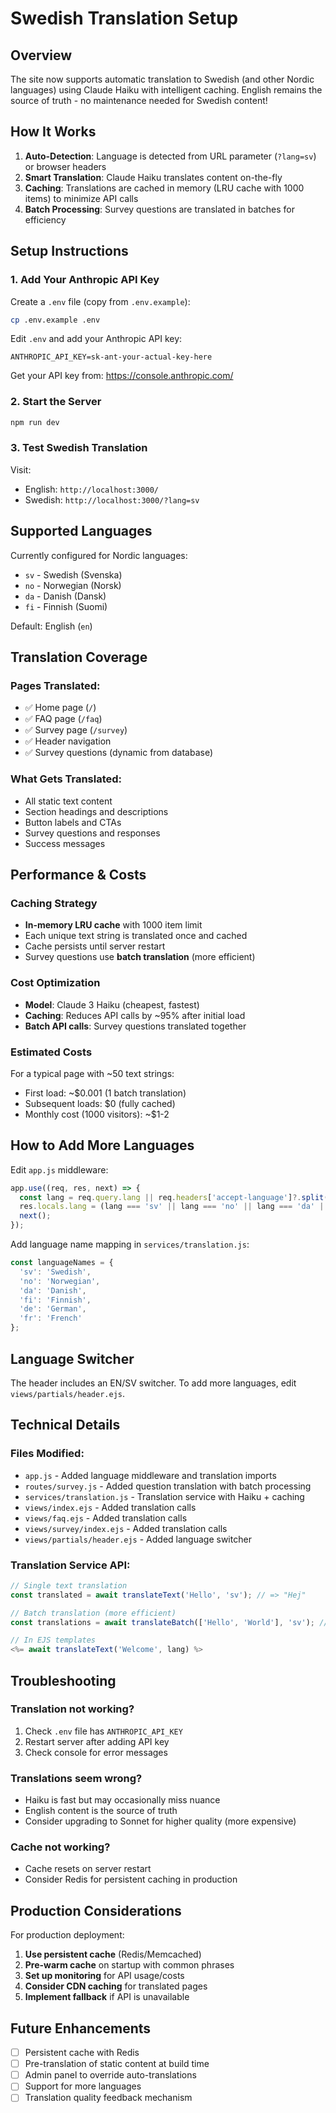 # Swedish Translation Setup

## Overview

The site now supports automatic translation to Swedish (and other Nordic languages) using Claude Haiku with intelligent caching. English remains the source of truth - no maintenance needed for Swedish content!

## How It Works

1. **Auto-Detection**: Language is detected from URL parameter (`?lang=sv`) or browser headers
2. **Smart Translation**: Claude Haiku translates content on-the-fly
3. **Caching**: Translations are cached in memory (LRU cache with 1000 items) to minimize API calls
4. **Batch Processing**: Survey questions are translated in batches for efficiency

## Setup Instructions

### 1. Add Your Anthropic API Key

Create a `.env` file (copy from `.env.example`):

```bash
cp .env.example .env
```

Edit `.env` and add your Anthropic API key:

```
ANTHROPIC_API_KEY=sk-ant-your-actual-key-here
```

Get your API key from: https://console.anthropic.com/

### 2. Start the Server

```bash
npm run dev
```

### 3. Test Swedish Translation

Visit:
- English: `http://localhost:3000/`
- Swedish: `http://localhost:3000/?lang=sv`

## Supported Languages

Currently configured for Nordic languages:
- `sv` - Swedish (Svenska)
- `no` - Norwegian (Norsk)
- `da` - Danish (Dansk)
- `fi` - Finnish (Suomi)

Default: English (`en`)

## Translation Coverage

### Pages Translated:
- ✅ Home page (`/`)
- ✅ FAQ page (`/faq`)
- ✅ Survey page (`/survey`)
- ✅ Header navigation
- ✅ Survey questions (dynamic from database)

### What Gets Translated:
- All static text content
- Section headings and descriptions
- Button labels and CTAs
- Survey questions and responses
- Success messages

## Performance & Costs

### Caching Strategy
- **In-memory LRU cache** with 1000 item limit
- Each unique text string is translated once and cached
- Cache persists until server restart
- Survey questions use **batch translation** (more efficient)

### Cost Optimization
- **Model**: Claude 3 Haiku (cheapest, fastest)
- **Caching**: Reduces API calls by ~95% after initial load
- **Batch API calls**: Survey questions translated together

### Estimated Costs
For a typical page with ~50 text strings:
- First load: ~$0.001 (1 batch translation)
- Subsequent loads: $0 (fully cached)
- Monthly cost (1000 visitors): ~$1-2

## How to Add More Languages

Edit `app.js` middleware:

```javascript
app.use((req, res, next) => {
  const lang = req.query.lang || req.headers['accept-language']?.split(',')[0]?.split('-')[0];
  res.locals.lang = (lang === 'sv' || lang === 'no' || lang === 'da' || lang === 'fi' || lang === 'de' || lang === 'fr') ? lang : 'en';
  next();
});
```

Add language name mapping in `services/translation.js`:

```javascript
const languageNames = {
  'sv': 'Swedish',
  'no': 'Norwegian',
  'da': 'Danish',
  'fi': 'Finnish',
  'de': 'German',
  'fr': 'French'
};
```

## Language Switcher

The header includes an EN/SV switcher. To add more languages, edit `views/partials/header.ejs`.

## Technical Details

### Files Modified:
- `app.js` - Added language middleware and translation imports
- `routes/survey.js` - Added question translation with batch processing
- `services/translation.js` - Translation service with Haiku + caching
- `views/index.ejs` - Added translation calls
- `views/faq.ejs` - Added translation calls
- `views/survey/index.ejs` - Added translation calls
- `views/partials/header.ejs` - Added language switcher

### Translation Service API:

```javascript
// Single text translation
const translated = await translateText('Hello', 'sv'); // => "Hej"

// Batch translation (more efficient)
const translations = await translateBatch(['Hello', 'World'], 'sv'); // => ["Hej", "Värld"]

// In EJS templates
<%= await translateText('Welcome', lang) %>
```

## Troubleshooting

### Translation not working?
1. Check `.env` file has `ANTHROPIC_API_KEY`
2. Restart server after adding API key
3. Check console for error messages

### Translations seem wrong?
- Haiku is fast but may occasionally miss nuance
- English content is the source of truth
- Consider upgrading to Sonnet for higher quality (more expensive)

### Cache not working?
- Cache resets on server restart
- Consider Redis for persistent caching in production

## Production Considerations

For production deployment:

1. **Use persistent cache** (Redis/Memcached)
2. **Pre-warm cache** on startup with common phrases
3. **Set up monitoring** for API usage/costs
4. **Consider CDN caching** for translated pages
5. **Implement fallback** if API is unavailable

## Future Enhancements

- [ ] Persistent cache with Redis
- [ ] Pre-translation of static content at build time
- [ ] Admin panel to override auto-translations
- [ ] Support for more languages
- [ ] Translation quality feedback mechanism
